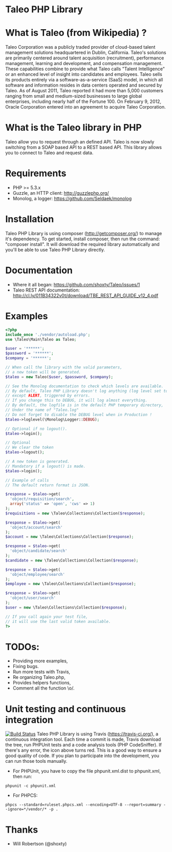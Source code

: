 Taleo PHP Library
=================

What is Taleo (from Wikipedia) ?
================================
Taleo Corporation was a publicly traded provider of cloud-based talent management solutions headquartered in Dublin, California.
Taleo's solutions are primarily centered around talent acquisition (recruitment), performance management, learning and development, and compensation management.
These capabilities combine to provide what Taleo calls "Talent Intelligence" or an enhanced level of insight into candidates and employees.
Taleo sells its products entirely via a software-as-a-service (SaaS) model, in which all software and information resides in data centers operated and secured by Taleo.
As of August 2011, Taleo reported it had more than 5,000 customers ranging from small and medium-sized businesses to large global enterprises, including nearly half of the Fortune 100.
On February 9, 2012, Oracle Corporation entered into an agreement to acquire Taleo Corporation.

What is the Taleo library in PHP
================================
Taleo allow you to request through an defined API.
Taleo is now slowly switching from a SOAP based API to a REST based API.
This library allows you to connect to Taleo and request data.

Requirements
============
 * PHP >= 5.3.x
 * Guzzle, an HTTP client: http://guzzlephp.org/
 * Monolog, a logger: https://github.com/Seldaek/monolog

Installation
============
Taleo PHP Library is using composer (http://getcomposer.org/) to manage it's dependency.
To get started, install composer, then run the command: "composer install".
It will download the required library automatically and you'll be able to use Taleo PHP Library directly.

Documentation
=============
 * Where it all began: https://github.com/shoxty/Taleo/issues/1
 * Taleo REST API documentation: http://cl.ly/011B34322v0t/download/TBE_REST_API_GUIDE_v12_4.pdf

Examples
========

```php
<?php
include_once './vendor/autoload.php';
use \Taleo\Main\Taleo as Taleo;

$user = '******';
$password = '******';
$company = '******';

// When call the library with the valid parameters,
// a new token will be generated.
$taleo = new Taleo($user, $password, $company);

// See the Monolog documentation to check which levels are available.
// By default, Taleo PHP Library doesn't log anything (log level set to ALERT)
// except ALERT, triggered by errors.
// If you change this to DEBUG, it will log almost everything.
// By default, the logfile is in the default PHP temporary directory,
// Under the name of "Taleo.log"
// Do not forget to disable the DEBUG level when in Production !
$taleo->loglevel(\Monolog\Logger::DEBUG);

// Optional if no logout().
$taleo->login();

// Optional
// We clear the token
$taleo->logout();

// A new token is generated.
// Mandatory if a logout() is made.
$taleo->login();

// Example of calls
// The default return format is JSON.

$response = $taleo->get(
  'object/requisition/search',
  array('status' => 'open', 'cws' => 1)
);
$requisitions = new \Taleo\Collections\Collection($response);

$response = $taleo->get(
  'object/account/search'
);
$account = new \Taleo\Collections\Collection($response);

$response = $taleo->get(
  'object/candidate/search'
);
$candidate = new \Taleo\Collections\Collection($response);

$response = $taleo->get(
  'object/employee/search'
);
$employee = new \Taleo\Collections\Collection($response);

$response = $taleo->get(
  'object/user/search'
);
$user = new \Taleo\Collections\Collection($response);

// If you call again your test file,
// it will use the last valid token available.
?>
```
TODOs:
======
 * Providing more examples,
 * Fixing bugs.
 * Run more tests with Travis,
 * Re organizing Taleo.php,
 * Provides helpers functions,
 * Comment all the function \o/.

Unit testing and continuous integration
=======================================
[![Build Status](https://secure.travis-ci.org/Polzme/Taleo.png)](http://travis-ci.org/Polzme/Taleo)
Taleo PHP Library is using Travis (https://travis-ci.org/), a continuous integration tool.
Each time a commit is made, Travis download the tree, run PHPUnit tests and a code analysis tools (PHP CodeSniffer).
If there's any error, the icon above turns red.
This is a good way to ensure a good quality of code.
If you plan to participate into the development, you can run those tools manually.
 * For PHPUnit, you have to copy the file phpunit.xml.dist to phpunit.xml, then run:
```
phpunit -c phpunit.xml
```
* For PHPCS: 
```
phpcs --standard=ruleset.phpcs.xml --encoding=UTF-8 --report=summary --ignore=*/vendor/* -p .
```

Thanks
======
 * Will Robertson (@shoxty)
